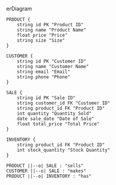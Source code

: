 erDiagram

    PRODUCT {
        string id PK "Product ID"
        string name "Product Name"
        float price "Price"
        string size "Size"
    }

    CUSTOMER {
        string id PK "Customer ID"
        string name "Customer Name"
        string email "Email"
        string phone "Phone"
    }

    SALE {
        string id PK "Sale ID"
        string customer_id FK "Customer ID"
        string product_id FK "Product ID"
        int quantity "Quantity Sold"
        date sale_date "Date of Sale"
        float total_price "Total Price"
    }

    INVENTORY {
        string product_id FK "Product ID"
        int stock_quantity "Stock Quantity"
    }

    PRODUCT ||--o| SALE : "sells"
    CUSTOMER ||--o| SALE : "makes"
    PRODUCT ||--o| INVENTORY : "has"
